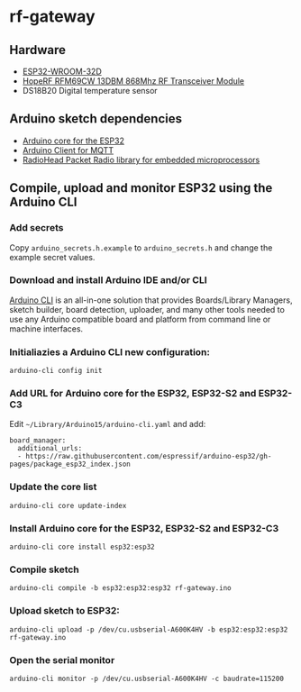 # rf-gateway


## Hardware

* [ESP32-WROOM-32D](https://www.espressif.com/sites/default/files/documentation/esp32-wroom-32d_esp32-wroom-32u_datasheet_en.pdf)
* [HopeRF RFM69CW 13DBM 868Mhz RF Transceiver Module](https://www.hoperf.com/modules/rf_transceiver/RFM69C.html)
* DS18B20 Digital temperature sensor


## Arduino sketch dependencies

* [Arduino core for the ESP32](https://github.com/espressif/arduino-esp32)
* [Arduino Client for MQTT](https://pubsubclient.knolleary.net/index.html)
* [RadioHead Packet Radio library for embedded microprocessors](http://www.airspayce.com/mikem/arduino/RadioHead/)


## Compile, upload and monitor ESP32 using the Arduino CLI

### Add secrets
Copy `arduino_secrets.h.example` to `arduino_secrets.h` and change the example secret values.

### Download and install Arduino IDE and/or CLI
[Arduino CLI](https://arduino.github.io/arduino-cli/) is an all-in-one solution that provides Boards/Library Managers, sketch builder, board detection, uploader, and many other tools needed to use any Arduino compatible board and platform from command line or machine interfaces.

### Initialiazies a Arduino CLI new configuration:
`arduino-cli config init`

### Add URL for Arduino core for the ESP32, ESP32-S2 and ESP32-C3
Edit `~/Library/Arduino15/arduino-cli.yaml` and add:

```
board_manager:
  additional_urls:
  - https://raw.githubusercontent.com/espressif/arduino-esp32/gh-pages/package_esp32_index.json
```

### Update the core list
`arduino-cli core update-index`

### Install Arduino core for the ESP32, ESP32-S2 and ESP32-C3
`arduino-cli core install esp32:esp32`

### Compile sketch
`arduino-cli compile -b esp32:esp32:esp32 rf-gateway.ino`

### Upload sketch to ESP32:
`arduino-cli upload -p /dev/cu.usbserial-A600K4HV -b esp32:esp32:esp32 rf-gateway.ino`

### Open the serial monitor
`arduino-cli monitor -p /dev/cu.usbserial-A600K4HV -c baudrate=115200`